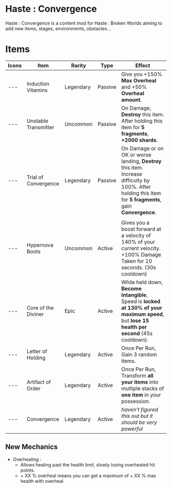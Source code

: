 # Haste : Convergence
Haste : Convergence is a content mod for Haste : Broken Worlds aiming to add new items, stages, environments, obstacles...

# Items

| Icons | Item | Rarity | Type | Effect |
| --- | --- | --- | --- | --- |
| --- | Induction Vitamins | Legendary | Passive | Give you +150% **Max Overheal** and +50% **Overheal amount**. |
| --- | Unstable Transmitter | Uncommon | Passive | On Damage, **Destroy** this item. After holding this item for **5 fragments**, **+2000 shards**. |
| --- | Trial of Convergence | Legendary | Passive | On Damage or on OK or worse landing, **Destroy** this item. Increase difficulty by 100%. After holding this item for **5 fragments**, gain **Convergence**. |
|  |  |  | |  |
| --- | Hypernova Boots | Uncommon | Active | Gives you a boost forward at a velocity of 140% of your current velocity. +100% Damage Taken for 10 seconds. (30s cooldown) |
| --- | Core of the Diviner | Epic | Active | While held down, **Become Intangible**, Speed is **locked at 130% of your maximum speed**, but **lose 15 health per second** (45s cooldown). |
| --- | Letter of Holding | Legendary | Active | Once Per Run, Gain 3 random items. |
| --- | Artifact of Order | Legendary | Active | Once Per Run, Transform **all your items** into multiple stacks of **one item** in your possession. |
| --- | Convergence | Legendary | Active | *haven't figured this out but it should be very powerful* |

## New Mechanics

- Overhealing :
  - Allows healing past the health limit, slowly losing overhealed hit points.
  - \+ XX % overheal means you can get a maximum of + XX % max health with overheal
